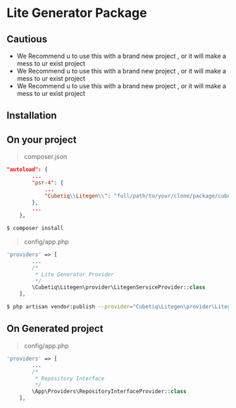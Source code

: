 # Lite Generator Package

## Cautious
- We Recommend u to use this with a brand new project , or it will make a mess to ur exist project
- We Recommend u to use this with a brand new project , or it will make a mess to ur exist project
- We Recommend u to use this with a brand new project , or it will make a mess to ur exist project
## Installation

On your project 
-----------
> composer.json

``` json
"autoload": {
        ...
        "psr-4": {
            ...
            "Cubetiq\\Litegen\\": "full/path/to/your/clone/package/cubetiq/litegen/src"
        },
        ...
    },
```

``` sh
$ composer install
```

> config/app.php

``` php
'providers' => [
        ...
        /*
         * Lite Generator Provider
         */
        \Cubetiq\Litegen\provider\LitegenServiceProvider::class
    ],
```

``` sh
$ php artisan vendor:publish --provider="Cubetiq\Litegen\provider\LitegenServiceProvider"
```

On Generated project
--------

> config/app.php
```php
'providers' => [
        ...
        /*
         * Repository Interface
         */
        \App\Providers\RepositoryInterfaceProvider::class
    ],
```